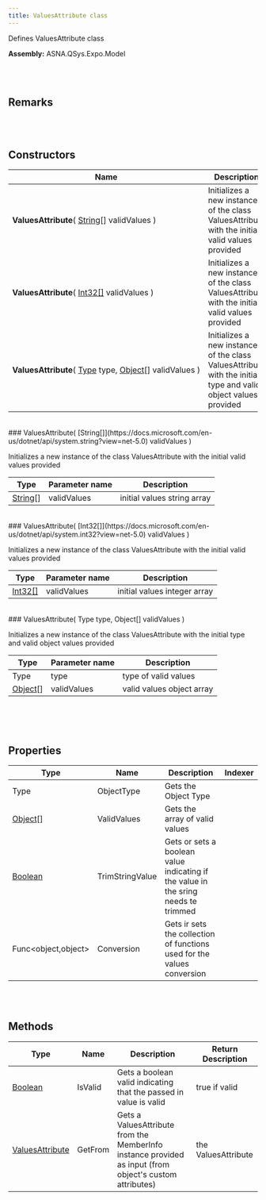 ```yaml
---
title: ValuesAttribute class
---
```


<style>
tr td:first-child {
    white-space: nowrap;
}
</style>

Defines ValuesAttribute class

**Assembly:** ASNA.QSys.Expo.Model

<br>
<br>

## Remarks

<br>
<br>

## Constructors

| Name |  Description 
| --- | --- 
| **ValuesAttribute**( [String[]](https://docs.microsoft.com/en-us/dotnet/api/system.string?view=net-5.0) validValues ) | Initializes a new instance of the class ValuesAttribute with the initial valid values provided
| **ValuesAttribute**( [Int32[]](https://docs.microsoft.com/en-us/dotnet/api/system.int32?view=net-5.0) validValues ) | Initializes a new instance of the class ValuesAttribute with the initial valid values provided
| **ValuesAttribute**( [Type](https://docs.microsoft.com/en-us/dotnet/api/system.type?view=net-5.0) type, [Object](https://docs.microsoft.com/en-us/dotnet/api/system.object?view=net-5.0)[] validValues ) | Initializes a new instance of the class ValuesAttribute with the initial type and valid object values provided

<br>
### ValuesAttribute( [String[]](https://docs.microsoft.com/en-us/dotnet/api/system.string?view=net-5.0) validValues )

Initializes a new instance of the class ValuesAttribute with the initial valid values provided

| Type | Parameter name | Description
| --- | --- | ---
| [String[]](https://docs.microsoft.com/en-us/dotnet/api/system.string?view=net-5.0) | validValues | initial values string array 

<br>
### ValuesAttribute( [Int32[]](https://docs.microsoft.com/en-us/dotnet/api/system.int32?view=net-5.0) validValues )

Initializes a new instance of the class ValuesAttribute with the initial valid values provided

| Type | Parameter name | Description
| --- | --- | ---
| [Int32[]](https://docs.microsoft.com/en-us/dotnet/api/system.int32?view=net-5.0) | validValues | initial values integer array 

<br>
### ValuesAttribute( Type type, Object[] validValues )

Initializes a new instance of the class ValuesAttribute with the initial type and valid object values provided

| Type | Parameter name | Description
| --- | --- | ---
| Type | type | type of valid values 
| [Object](https://docs.microsoft.com/en-us/dotnet/api/system.object?view=net-5.0)[] | validValues | valid values object array 

<br>

<br>
<br>

## Properties

| Type | Name | Description | Indexer
| --- | --- | --- | --- 
| Type | ObjectType | Gets the Object Type | 
| [Object](https://docs.microsoft.com/en-us/dotnet/api/system.object?view=net-5.0)[] | ValidValues | Gets the array of valid values | 
| [Boolean](https://docs.microsoft.com/en-us/dotnet/api/system.boolean?view=net-5.0) | TrimStringValue | Gets or sets a boolean value indicating if the value in the sring needs te trimmed | 
| Func<object,object> | Conversion | Gets ir sets the collection of functions used for the values conversion | 

<br>
<br>

## Methods

| Type | Name | Description | Return Description 
| --- | --- | --- | --- 
| [Boolean](https://docs.microsoft.com/en-us/dotnet/api/system.boolean?view=net-5.0) | IsValid | Gets a boolean valid indicating that the passed in value is valid | true if valid
| [ValuesAttribute](/reference/asna-qsys-expo/expo-model/values-attribute.html) | GetFrom | Gets a ValuesAttribute from the MemberInfo instance provided as input (from object's custom attributes) | the ValuesAttribute

<br>
<br>

